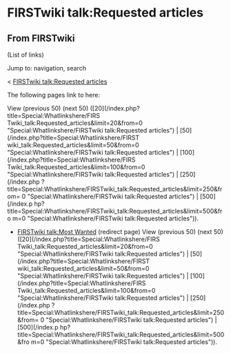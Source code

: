 # FIRSTwiki talk:Requested articles

## From FIRSTwiki

(List of links)

Jump to: navigation, search

< [FIRSTwiki talk:Requested articles](/index.php?title=FIRSTwiki_talk:Requested_articles&redirect=no "FIRSTwiki talk:Requested articles")

The following pages link to here:

View (previous 50) (next 50) ([20](/index.php?title=Special:Whatlinkshere/FIRS
Twiki_talk:Requested_articles&limit=20&from=0 "Special:Whatlinkshere/FIRSTwiki
talk:Requested articles") | [50](/index.php?title=Special:Whatlinkshere/FIRST
wiki_talk:Requested_articles&limit=50&from=0 "Special:Whatlinkshere/FIRSTwiki
talk:Requested articles") | [100](/index.php?title=Special:Whatlinkshere/FIRS
Twiki_talk:Requested_articles&limit=100&from=0 "Special:Whatlinkshere/FIRSTwiki talk:Requested articles") | [250](/index.php
?title=Special:Whatlinkshere/FIRSTwiki_talk:Requested_articles&limit=250&from=
0 "Special:Whatlinkshere/FIRSTwiki talk:Requested articles") | [500](/index.p
hp?title=Special:Whatlinkshere/FIRSTwiki_talk:Requested_articles&limit=500&fro
m=0 "Special:Whatlinkshere/FIRSTwiki talk:Requested articles")).

- [FIRSTwiki talk:Most Wanted](/index.php?title=FIRSTwiki_talk:Most_Wanted&redirect=no "FIRSTwiki talk:Most Wanted") (redirect page) View (previous 50) (next 50) ([20](/index.php?title=Special:Whatlinkshere/FIRS
  Twiki_talk:Requested_articles&limit=20&from=0 "Special:Whatlinkshere/FIRSTwiki
  talk:Requested articles") | [50](/index.php?title=Special:Whatlinkshere/FIRST
  wiki_talk:Requested_articles&limit=50&from=0 "Special:Whatlinkshere/FIRSTwiki
  talk:Requested articles") | [100](/index.php?title=Special:Whatlinkshere/FIRS
  Twiki_talk:Requested_articles&limit=100&from=0 "Special:Whatlinkshere/FIRSTwiki talk:Requested articles") | [250](/index.php
  ?title=Special:Whatlinkshere/FIRSTwiki_talk:Requested_articles&limit=250&from=
  0 "Special:Whatlinkshere/FIRSTwiki talk:Requested articles") | [500](/index.p
  hp?title=Special:Whatlinkshere/FIRSTwiki_talk:Requested_articles&limit=500&fro
  m=0 "Special:Whatlinkshere/FIRSTwiki talk:Requested articles")).
